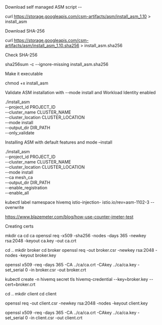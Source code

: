 Download self managed ASM script -- 

curl https://storage.googleapis.com/csm-artifacts/asm/install_asm_1.10 > install_asm

Download SHA-256 

curl https://storage.googleapis.com/csm-artifacts/asm/install_asm_1.10.sha256 > install_asm.sha256

Check SHA-256

sha256sum -c --ignore-missing install_asm.sha256

Make it executable  

chmod +x install_asm

Validate ASM installation with --mode install and Workload Identity enabled 

./install_asm \
  --project_id PROJECT_ID \
  --cluster_name CLUSTER_NAME \
  --cluster_location CLUSTER_LOCATION \
  --mode install \
  --output_dir DIR_PATH \
  --only_validate

Installing ASM with default features and mode –install 

./install_asm \
  --project_id PROJECT_ID \
  --cluster_name CLUSTER_NAME \
  --cluster_location CLUSTER_LOCATION \
  --mode install \
  --ca mesh_ca \
  --output_dir DIR_PATH \
  --enable_registration \
  --enable_all


kubectl label namespace hivemq istio-injection- istio.io/rev=asm-1102-3 --overwrite


https://www.blazemeter.com/blog/how-use-counter-jmeter-test


Creating certs 




mkdir ca
cd ca
openssl req -x509 -sha256 -nodes -days 365 -newkey rsa:2048 -keyout ca.key -out ca.crt

cd ..
mkdir broker
cd broker
openssl req -out broker.csr -newkey rsa:2048 -nodes -keyout broker.key


openssl x509 -req -days 365 -CA ../ca/ca.crt -CAkey ../ca/ca.key -set_serial 0 -in broker.csr -out broker.crt

kubectl create -n hivemq secret tls hivemq-credential --key=broker.key --cert=broker.crt

cd ..
mkdir client 
cd client 

openssl req -out client.csr -newkey rsa:2048 -nodes -keyout client.key

openssl x509 -req -days 365 -CA ../ca/ca.crt -CAkey ../ca/ca.key -set_serial 0 -in client.csr -out client.crt